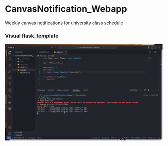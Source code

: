 # CanvasNotification_Webapp
Weekly canvas notifications for university class schedule

### Visual flask_template
![alt text](gg.gif)